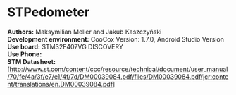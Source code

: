 # STPedometer
<B>Authors:</B> Maksymilian Meller and Jakub Kaszczyński <br />
<B>Development environment:</B> CooCox Version: 1.7.0, Android Studio Version <br />
<B>Use board:</B> STM32F407VG DISCOVERY <br />
<B>Use Phone:</B> <br />
<B>STM Datasheet:</B> [http://www.st.com/content/ccc/resource/technical/document/user_manual/70/fe/4a/3f/e7/e1/4f/7d/DM00039084.pdf/files/DM00039084.pdf/jcr:content/translations/en.DM00039084.pdf]
